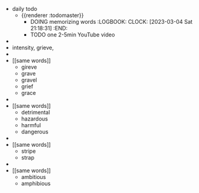- daily todo
	- {{renderer :todomaster}}
		- DOING memorizing words
		  :LOGBOOK:
		  CLOCK: [2023-03-04 Sat 21:18:31]
		  :END:
		- TODO one 2-5min YouTube video
-
- intensity, grieve,
-
- [[same words]]
	- gireve
	- grave
	- gravel
	- grief
	- grace
-
- [[same words]]
	- detrimental
	- hazardous
	- harmful
	- dangerous
-
- [[same words]]
	- stripe
	- strap
-
- [[same words]]
	- ambitious
	- amphibious